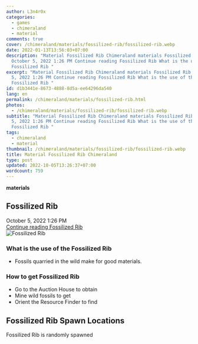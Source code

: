```yaml
---
author: L3n4r0x
categories:
  - games
  - chimeraland
  - material
comments: true
cover: /chimeraland/materials/fossilized-rib/fossilized-rib.webp
date: 2022-01-13T13:56:03+07:00
description: "Material Fossilized Rib Chimeraland materials Fossilized Rib
  October 5, 2022 1:26 PM Continue reading Fossilized Rib What is the use of the
  Fossilized Rib "
excerpt: "Material Fossilized Rib Chimeraland materials Fossilized Rib October
  5, 2022 1:26 PM Continue reading Fossilized Rib What is the use of the
  Fossilized Rib "
id: d1b3441e-8673-4888-8d5a-ee64296da540
lang: en
permalink: /chimeraland/materials/fossilized-rib.html
photos:
  - /chimeraland/materials/fossilized-rib/fossilized-rib.webp
subtitle: "Material Fossilized Rib Chimeraland materials Fossilized Rib October
  5, 2022 1:26 PM Continue reading Fossilized Rib What is the use of the
  Fossilized Rib "
tags:
  - chimeraland
  - material
thumbnail: /chimeraland/materials/fossilized-rib/fossilized-rib.webp
title: Material Fossilized Rib Chimeraland
type: post
updated: 2022-10-05T13:26:37+07:00
wordcount: 759
---
```


<link
  rel="stylesheet"
  href="https://rawcdn.githack.com/dimaslanjaka/Web-Manajemen/870a349/css/bootstrap-5-3-0-alpha3-wrapper.css"
/>
<section id="bootstrap-wrapper">
  <div data-bs-theme="dark">
    <div
      class="row g-0 border rounded overflow-hidden flex-md-row mb-4 shadow-sm position-relative bg-dark text-light"
    >
      <div class="col p-4 d-flex flex-column position-static">
        <strong class="d-inline-block mb-2 text-success">materials</strong>
        <h2 class="mb-0">Fossilized Rib</h2>
        <div class="mb-1 text-muted">October 5, 2022 1:26 PM</div>
        <a
          href="/chimeraland/materials/fossilized-rib.html"
          class="stretched-link d-none text-primary"
          >Continue reading Fossilized Rib</a
        >
      </div>
      <div class="col-auto d-none d-md-block d-lg-block">
        <img
          src="https://www.webmanajemen.com/chimeraland/materials/fossilized-rib/fossilized-rib.webp"
          alt="Fossilized Rib"
        />
      </div>
    </div>
    <div class="row">
      <div class="col-lg-6 col-12 mb-2">
        <div class="card">
          <div class="card-body">
            <h3 class="card-title">What is the use of the Fossilized Rib</h3>
            <div class="card-text">
              <ul>
                <li>Fossils quarried in the wild make for good materials.</li>
              </ul>
            </div>
          </div>
        </div>
      </div>
      <div class="col-lg-6 col-12 mb-2">
        <div class="card">
          <div class="card-body">
            <h3 class="card-title">How to get Fossilized Rib</h3>
            <div class="card-text">
              <ul>
                <li>Go to the Auction House to obtain</li>
                <li>Mine wild fossils to get</li>
                <li>Orient the Resource Finder to find</li>
              </ul>
            </div>
          </div>
        </div>
      </div>
      <div class="col-12 mb-2">
        <h2>Fossilized Rib Spawn Locations</h2>
        <p>Fossilized Rib is randomly spawned</p>
      </div>
    </div>
  </div>
</section>